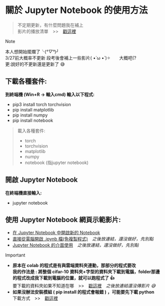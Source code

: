 # 關於 Jupyter Notebook 的使用方法
> 不定期更新，有什麼問題我在補上  
> 影片的播放清單　>>　[戳這裡](https://www.youtube.com/playlist?list=PL0-uiq-OFO1ys5PpUKkppPlFdBUOwtQO6)

> [!NOTE]
> 本人想開始擺爛了╰(*°▽°*)╯  
> 3/27前大概率不更新
> 段考後會補上一些影片( •̀ ω •́ )✧　　大概吧(?  
> 更:說好的不更新還是更新了 :sweat_smile:

## 下載各種套件:
<b> 到終端機 (Win+R -> 輸入cmd) 輸入以下程式: </b>
- pip3 install torch torchvision
- pip install matplotlib
- pip install numpy
- pip install notebook

> 載入各種套件:
> -  torch
> -  torchvision
> - matplotlib
> - numpy
> - notebook (指jupyter notebook)

## 開啟 Jupyter Notebook

**在終端機直接輸入:**
- jupyter notebook

## 使用 Jupyter Notebook 網頁示範影片:
- [在 Jupyter Notebook 中開啟新的 Notebook](https://youtu.be/TZ81gjLyYKg)
- [直接從電腦開啟 .ipynb 檔(免複製程式)](https://www.youtube.com/watch?v=dQw4w9WgXcQ)　*之後放連結，還沒做好，先別點*
- [Jupyter Notebook 的介面使用](https://www.youtube.com/watch?v=dQw4w9WgXcQ)　*之後放連結，還沒做好，先別點*


> [!IMPORTANT]
> - **原本在 colab 的程式是有與雲端資料夾連動，那部分的程式要改**  
>   **我的作法是 : 將整個 cifar-10 資料夾+字型的資料夾下載到電腦，folder那邊的程式改成我下載到電腦的位置，就可以跑程式了 :+1:**  
>   要下載的資料夾如果不知道在哪　>>　[戳這裡](https://www.youtube.com/watch?v=dQw4w9WgXcQ)　*之後放連結還沒傳影片 :sweat_smile:*  
> - **如果沒辦法安裝模組 ( pip install 的程式會報錯 ) ，可能要先下載 python**  
>   下載方式　>>　[戳這裡](https://www.youtube.com/watch?v=Oz9OzteWziU&list=PLG_Hgxt_V3Jh6HRKSfzuPLvLDtoS3lnGs&index=3&t=190s)
